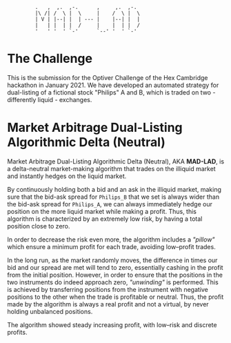 
             .   ,  ,.  ,-.      ,     ,.  ,-.             
             |\ /| /  \ |  \     |    /  \ |  \            
             | V | |--| |  | --- |    |--| |  |            
             |   | |  | |  /     |    |  | |  /            
             '   ' '  ' `-'      `--' '  ' `-'             
# The Challenge

This is the submission for the Optiver Challenge of the Hex Cambridge hackathon in January 2021. 
We have developed an automated strategy for dual-listing of a fictional stock "Philips" A and B,
which is traded on two - differently liquid - exchanges.

# Market Arbitrage Dual-Listing Algorithmic Delta (Neutral) 

Market Arbitrage Dual-Listing Algorithmic Delta (Neutral), AKA **MAD-LAD**, is a 
delta-neutral market-making algorithm that trades on the illiquid market and 
instantly hedges on the liquid market.

By continuously holding both a bid and an ask in the illiquid market, making 
sure that the bid-ask spread for `Philips_B` that we set is always wider than the
bid-ask spread for `Philips_A`, we can always immediately hedge our position on 
the more liquid market while making a profit. Thus, this algorithm is characterized
by an extremely low risk, by having a total position close to zero.

In order to decrease the risk even more, the algorithm includes a *"pillow"* 
which ensure a minimum profit for each trade, avoiding low–profit trades.

In the long run, as the market randomly moves, the difference in times our 
bid and our spread are met will tend to zero, essentially cashing in the profit
from the initial position. However, in order to ensure that the positions in the
two instruments do indeed approach zero, *"unwinding"* is performed. This is achieved by
transferring positions from the instrument with negative positions to the other when 
the trade is profitable or neutral. Thus, the profit made by the algorithm is 
always a real profit and not a virtual, by never holding unbalanced positions.

The algorithm showed steady increasing profit, with low–risk and discrete profits. 
